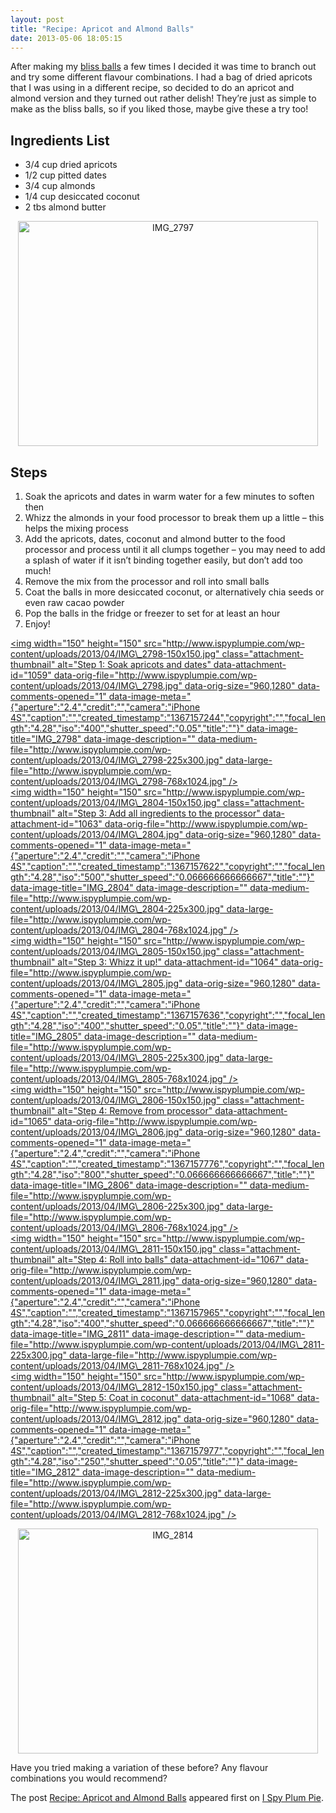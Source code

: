 ```yaml
---
layout: post
title: "Recipe: Apricot and Almond Balls"
date: 2013-05-06 18:05:15
---
```


After making my <a title="Recipe: Bliss Balls" href="http://www.ispyplumpie.com/recipe-bliss-balls/" target="_blank">bliss balls</a> a few times I decided it was time to branch out and try some different flavour combinations. I had a bag of dried apricots that I was using in a different recipe, so decided to do an apricot and almond version and they turned out rather delish! They’re just as simple to make as the bliss balls, so if you liked those, maybe give these a try too!

<span id="more-1057"></span>

## Ingredients List

*   <span style="line-height: 13px;">3/4 cup dried apricots</span>
*   1/2 cup pitted dates
*   3/4 cup almonds
*   1/4 cup desiccated coconut
*   2 tbs almond butter

<p style="text-align: center;">
  <img class="aligncenter  wp-image-1058" alt="IMG_2797" src="http://www.ispyplumpie.com/wp-content/uploads/2013/04/IMG_2797-1024x768.jpg" width="480" height="360" />
</p>

<h2 style="text-align: left;">
  Steps
</h2>

1.  <span style="line-height: 13px;">Soak the apricots and dates in warm water for a few minutes to soften then</span>
2.  Whizz the almonds in your food processor to break them up a little – this helps the mixing process
3.  Add the apricots, dates, coconut and almond butter to the food processor and process until it all clumps together – you may need to add a splash of water if it isn’t binding together easily, but don’t add too much!
4.  Remove the mix from the processor and roll into small balls
5.  Coat the balls in more desiccated coconut, or alternatively chia seeds or even raw cacao powder
6.  Pop the balls in the fridge or freezer to set for at least an hour
7.  Enjoy!

[<img width="150" height="150" src="http://www.ispyplumpie.com/wp-content/uploads/2013/04/IMG\_2798-150x150.jpg" class="attachment-thumbnail" alt="Step 1: Soak apricots and dates" data-attachment-id="1059" data-orig-file="http://www.ispyplumpie.com/wp-content/uploads/2013/04/IMG\_2798.jpg" data-orig-size="960,1280" data-comments-opened="1" data-image-meta="{"aperture":"2.4","credit":"","camera":"iPhone 4S","caption":"","created\_timestamp":"1367157244","copyright":"","focal\_length":"4.28","iso":"400","shutter\_speed":"0.05","title":""}" data-image-title="IMG\_2798" data-image-description="" data-medium-file="http://www.ispyplumpie.com/wp-content/uploads/2013/04/IMG\_2798-225x300.jpg" data-large-file="http://www.ispyplumpie.com/wp-content/uploads/2013/04/IMG\_2798-768x1024.jpg" />][1]  
[<img width="150" height="150" src="http://www.ispyplumpie.com/wp-content/uploads/2013/04/IMG\_2804-150x150.jpg" class="attachment-thumbnail" alt="Step 3: Add all ingredients to the processor" data-attachment-id="1063" data-orig-file="http://www.ispyplumpie.com/wp-content/uploads/2013/04/IMG\_2804.jpg" data-orig-size="960,1280" data-comments-opened="1" data-image-meta="{"aperture":"2.4","credit":"","camera":"iPhone 4S","caption":"","created\_timestamp":"1367157622","copyright":"","focal\_length":"4.28","iso":"500","shutter\_speed":"0.066666666666667","title":""}" data-image-title="IMG\_2804" data-image-description="" data-medium-file="http://www.ispyplumpie.com/wp-content/uploads/2013/04/IMG\_2804-225x300.jpg" data-large-file="http://www.ispyplumpie.com/wp-content/uploads/2013/04/IMG\_2804-768x1024.jpg" />][2]  
[<img width="150" height="150" src="http://www.ispyplumpie.com/wp-content/uploads/2013/04/IMG\_2805-150x150.jpg" class="attachment-thumbnail" alt="Step 3: Whizz it up!" data-attachment-id="1064" data-orig-file="http://www.ispyplumpie.com/wp-content/uploads/2013/04/IMG\_2805.jpg" data-orig-size="960,1280" data-comments-opened="1" data-image-meta="{"aperture":"2.4","credit":"","camera":"iPhone 4S","caption":"","created\_timestamp":"1367157636","copyright":"","focal\_length":"4.28","iso":"400","shutter\_speed":"0.05","title":""}" data-image-title="IMG\_2805" data-image-description="" data-medium-file="http://www.ispyplumpie.com/wp-content/uploads/2013/04/IMG\_2805-225x300.jpg" data-large-file="http://www.ispyplumpie.com/wp-content/uploads/2013/04/IMG\_2805-768x1024.jpg" />][3]  
[<img width="150" height="150" src="http://www.ispyplumpie.com/wp-content/uploads/2013/04/IMG\_2806-150x150.jpg" class="attachment-thumbnail" alt="Step 4: Remove from processor" data-attachment-id="1065" data-orig-file="http://www.ispyplumpie.com/wp-content/uploads/2013/04/IMG\_2806.jpg" data-orig-size="960,1280" data-comments-opened="1" data-image-meta="{"aperture":"2.4","credit":"","camera":"iPhone 4S","caption":"","created\_timestamp":"1367157776","copyright":"","focal\_length":"4.28","iso":"800","shutter\_speed":"0.066666666666667","title":""}" data-image-title="IMG\_2806" data-image-description="" data-medium-file="http://www.ispyplumpie.com/wp-content/uploads/2013/04/IMG\_2806-225x300.jpg" data-large-file="http://www.ispyplumpie.com/wp-content/uploads/2013/04/IMG\_2806-768x1024.jpg" />][4]  
[<img width="150" height="150" src="http://www.ispyplumpie.com/wp-content/uploads/2013/04/IMG\_2811-150x150.jpg" class="attachment-thumbnail" alt="Step 4: Roll into balls" data-attachment-id="1067" data-orig-file="http://www.ispyplumpie.com/wp-content/uploads/2013/04/IMG\_2811.jpg" data-orig-size="960,1280" data-comments-opened="1" data-image-meta="{"aperture":"2.4","credit":"","camera":"iPhone 4S","caption":"","created\_timestamp":"1367157965","copyright":"","focal\_length":"4.28","iso":"400","shutter\_speed":"0.066666666666667","title":""}" data-image-title="IMG\_2811" data-image-description="" data-medium-file="http://www.ispyplumpie.com/wp-content/uploads/2013/04/IMG\_2811-225x300.jpg" data-large-file="http://www.ispyplumpie.com/wp-content/uploads/2013/04/IMG\_2811-768x1024.jpg" />][5]  
[<img width="150" height="150" src="http://www.ispyplumpie.com/wp-content/uploads/2013/04/IMG\_2812-150x150.jpg" class="attachment-thumbnail" alt="Step 5: Coat in coconut" data-attachment-id="1068" data-orig-file="http://www.ispyplumpie.com/wp-content/uploads/2013/04/IMG\_2812.jpg" data-orig-size="960,1280" data-comments-opened="1" data-image-meta="{"aperture":"2.4","credit":"","camera":"iPhone 4S","caption":"","created\_timestamp":"1367157977","copyright":"","focal\_length":"4.28","iso":"250","shutter\_speed":"0.05","title":""}" data-image-title="IMG\_2812" data-image-description="" data-medium-file="http://www.ispyplumpie.com/wp-content/uploads/2013/04/IMG\_2812-225x300.jpg" data-large-file="http://www.ispyplumpie.com/wp-content/uploads/2013/04/IMG\_2812-768x1024.jpg" />][6]

 [1]: http://www.ispyplumpie.com/recipe-apricot-and-almond-balls/img_2798/
 [2]: http://www.ispyplumpie.com/recipe-apricot-and-almond-balls/img_2804/
 [3]: http://www.ispyplumpie.com/recipe-apricot-and-almond-balls/img_2805/
 [4]: http://www.ispyplumpie.com/recipe-apricot-and-almond-balls/img_2806/
 [5]: http://www.ispyplumpie.com/recipe-apricot-and-almond-balls/img_2811/
 [6]: http://www.ispyplumpie.com/recipe-apricot-and-almond-balls/img_2812/

<p style="text-align: center;">
  <img class="aligncenter  wp-image-1073" alt="IMG_2814" src="http://www.ispyplumpie.com/wp-content/uploads/2013/04/IMG_2814-1024x768.jpg" width="480" height="360" />
</p>

<p style="text-align: left;">
  Have you tried making a variation of these before? Any flavour combinations you would recommend?
</p>

The post <a rel="nofollow" href="http://www.ispyplumpie.com/recipe-apricot-and-almond-balls/">Recipe: Apricot and Almond Balls</a> appeared first on <a rel="nofollow" href="http://www.ispyplumpie.com">I Spy Plum Pie</a>.